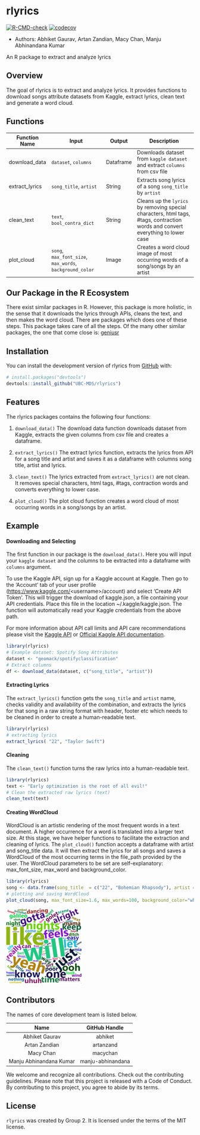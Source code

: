 
<!-- README.md is generated from README.Rmd. Please edit that file -->

# rlyrics

<!-- badges: start -->

[![R-CMD-check](https://github.com/UBC-MDS/rlyrics/workflows/R-CMD-check/badge.svg)](https://github.com/UBC-MDS/rlyrics/actions)
[![codecov](https://codecov.io/gh/UBC-MDS/rlyrics/branch/main/graph/badge.svg?token=5JHKJfpMQ5)](https://codecov.io/gh/UBC-MDS/rlyrics)

<!-- badges: end -->

-   Authors: Abhiket Gaurav, Artan Zandian, Macy Chan, Manju Abhinandana
    Kumar

An R package to extract and analyze lyrics

## Overview

The goal of rlyrics is to extract and analyze lyrics. It provides
functions to download songs attribute datasets from Kaggle, extract
lyrics, clean text and generate a word cloud.

## Functions

| Function Name  | Input                                                    | Output    | Description                                                                                                                      |
|----------------|----------------------------------------------------------|-----------|----------------------------------------------------------------------------------------------------------------------------------|
| download_data  | `dataset`, `columns`                                     | Dataframe | Downloads dataset from `kaggle dataset` and extract `columns` from csv file                                                      |
| extract_lyrics | `song_title`, `artist`                                   | String    | Extracts song lyrics of a song `song_title` by `artist`                                                                          |
| clean_text     | `text`, `bool_contra_dict`                               | String    | Cleans up the `lyrics` by removing special characters, html tags, \#tags, contraction words and convert everything to lower case |
| plot_cloud     | `song`, `max_font_size`, `max_words`, `background_color` | Image     | Creates a word cloud image of most occurring words of a song/songs by an artist                                                  |

## Our Package in the R Ecosystem

There exist similar packages in R. However, this package is more
holistic, in the sense that it downloads the lyrics through APIs, cleans
the text, and then makes the word cloud. There are packages which does
one of these steps. This package takes care of all the steps. Of the
many other similar packages, the one that come close is:
[geniusr](https://cran.r-project.org/web/packages/geniusr/geniusr.pdf)

## Installation

You can install the development version of rlyrics from
[GitHub](https://github.com/) with:

``` r
# install.packages("devtools")
devtools::install_github("UBC-MDS/rlyrics")
```

## Features

The rlyrics packages contains the following four functions:

1.  `download_data()` The download data function downloads dataset from
    Kaggle, extracts the given columns from csv file and creates a
    dataframe.

2.  `extract_lyrics()` The extract lyrics function, extracts the lyrics
    from API for a song title and artist and saves it as a dataframe
    with columns song title, artist and lyrics.

3.  `clean_text()` The lyrics extracted from `extract_lyrics()` are not
    clean. It removes special characters, html tags, \#tags, contraction
    words and converts everything to lower case.

4.  `plot_cloud()` The plot cloud function creates a word cloud of most
    occurring words in a song/songs by an artist.

## Example

#### Downloading and Selecting

The first function in our package is the `download_data()`. Here you
will input your `kaggle dataset` and the columns to be extracted into a
dataframe with `columns` argument.

To use the Kaggle API, sign up for a Kaggle account at Kaggle. Then go
to the ‘Account’ tab of your user profile
(<https://www.kaggle.com/>\<username\>/account) and select ‘Create API
Token’. This will trigger the download of kaggle.json, a file containing
your API credentials. Place this file in the location
\~/.kaggle/kaggle.json. The function will automatically read your Kaggle
credentials from the above path.

For more information about API call limits and API care recommendations
please visit the [Kaggle API](https://github.com/Kaggle/kaggle-api) or
[Official Kaggle API documentation](https://www.kaggle.com/docs/api).

``` r
library(rlyrics)
# Example dataset: Spotify Song Attributes  
dataset <- "geomack/spotifyclassification"
# Extract columns 
df <- download_data(dataset, c("song_title", "artist"))
```

#### Extracting Lyrics

The `extract_lyrics()` function gets the `song_title` and `artist` name,
checks validity and availability of the combination, and extracts the
lyrics for that song in a raw string format with header, footer etc
which needs to be cleaned in order to create a human-readable text.

``` r
library(rlyrics)
# extracting lyrics 
extract_lyrics( "22", "Taylor Swift")
```

#### Cleaning

The `clean_text()` function turns the raw lyrics into a human-readable
text.

``` r
library(rlyrics)
text <- "Early optimization is the root of all evil!"
# Clean the extracted raw lyrics (text)
clean_text(text)
```

#### Creating WordCloud

WordCloud is an artistic rendering of the most frequent words in a text
document. A higher occurrence for a word is translated into a larger
text size. At this stage, we have helper functions to facilitate the
extraction and cleaning of lyrics. The `plot_cloud()` function accepts a
dataframe with artist and song_title data. It will then extract the
lyrics for all songs and saves a WordCloud of the most occurring terms
in the file_path provided by the user. The WordCloud parameters to be
set are self-explanatory: max_font_size, max_word and background_color.

``` r
library(rlyrics)
song <- data.frame(song_title  = c("22", "Bohemian Rhapsody"), artist = c("Taylor Swift", "Queen"))
# plotting and saving WordCloud
plot_cloud(song, max_font_size=1.6, max_words=100, background_color="white")
```

<img src="man/figures/wordcloud.png" width="40%" />

## Contributors

The names of core development team is listed below.

|          Name           |   GitHub Handle   |
|:-----------------------:|:-----------------:|
|     Abhiket Gaurav      |      abhiket      |
|      Artan Zandian      |     artanzand     |
|        Macy Chan        |     macychan      |
| Manju Abhinandana Kumar | manju-abhinandana |

We welcome and recognize all contributions. Check out the contributing
guidelines. Please note that this project is released with a Code of
Conduct. By contributing to this project, you agree to abide by its
terms.

## License

`rlyrics` was created by Group 2. It is licensed under the terms of the
MIT license.
